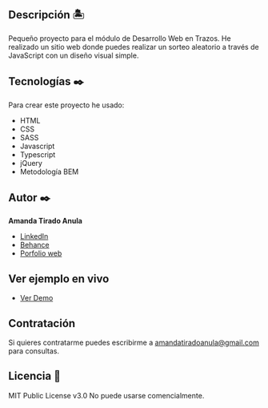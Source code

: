 ## Descripción 🏝

Pequeño proyecto para el módulo de Desarrollo Web en Trazos. He realizado un sitio web donde puedes realizar un sorteo aleatorio a través de JavaScript con un diseño visual simple.

## Tecnologías ✒️
Para crear este proyecto he usado:
* HTML
* CSS
* SASS
* Javascript
* Typescript
* jQuery
* Metodología BEM

## Autor ✒️
**Amanda Tirado Anula**

* [LinkedIn](www.linkedin.com/in/amandatiradoanula)
* [Behance](https://www.behance.net/amandatiradoanula)
* [Porfolio web](http://www.amandatirado.com)

## Ver ejemplo en vivo 
- [Ver Demo](https://timmyandersonpro.github.io/Copycat-Ark-Shelter/)

## Contratación
Si quieres contratarme puedes escribirme a amandatiradoanula@gmail.com para consultas.

## Licencia 📄
MIT Public License v3.0
No puede usarse comencialmente.

